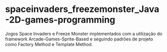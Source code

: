 # spaceinvaders_freezemonster_Java-2D-games-programming
Jogos Space Invaders e Freeze Monster implementados com a utilização do framework Arcade-Games-Sprite-Based e seguindo padrões de projeto como Factory Method e Template Method.
